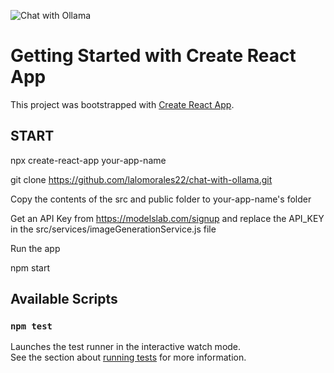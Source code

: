 ![Chat with Ollama](https://laloadrianmorales.com/wp-content/uploads/2024/07/Screenshot-2024-07-12-at-2.18.37%E2%80%AFAM-1024x790.png)

# Getting Started with Create React App

This project was bootstrapped with [Create React App](https://github.com/facebook/create-react-app).

## START

npx create-react-app your-app-name

git clone https://github.com/lalomorales22/chat-with-ollama.git

Copy the contents of the src and public folder to your-app-name's folder

Get an API Key from https://modelslab.com/signup and replace the API_KEY in the src/services/imageGenerationService.js file

Run the app

npm start

## Available Scripts

### `npm test`

Launches the test runner in the interactive watch mode.\
See the section about [running tests](https://facebook.github.io/create-react-app/docs/running-tests) for more information.
